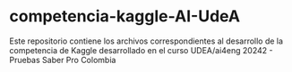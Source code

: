 # competencia-kaggle-AI-UdeA
Este repositorio contiene los archivos correspondientes al desarrollo de la competencia de Kaggle desarrollado en el curso UDEA/ai4eng 20242 - Pruebas Saber Pro Colombia 
